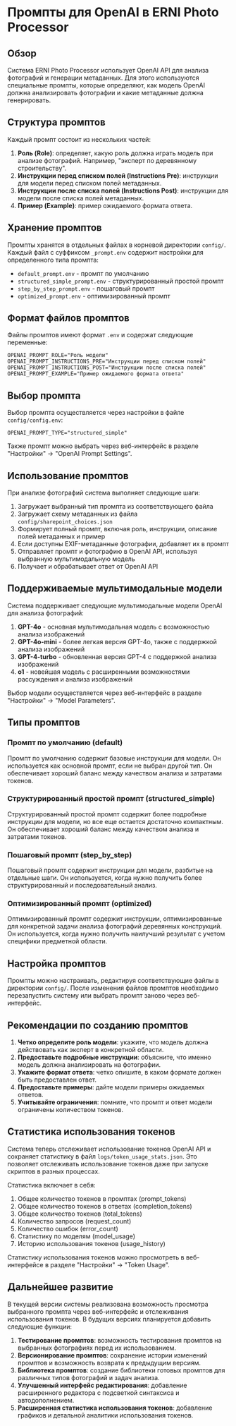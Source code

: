 # Промпты для OpenAI в ERNI Photo Processor

## Обзор

Система ERNI Photo Processor использует OpenAI API для анализа фотографий и генерации метаданных. Для этого используются специальные промпты, которые определяют, как модель OpenAI должна анализировать фотографии и какие метаданные должна генерировать.

## Структура промптов

Каждый промпт состоит из нескольких частей:

1. **Роль (Role)**: определяет, какую роль должна играть модель при анализе фотографий. Например, "эксперт по деревянному строительству".
2. **Инструкции перед списком полей (Instructions Pre)**: инструкции для модели перед списком полей метаданных.
3. **Инструкции после списка полей (Instructions Post)**: инструкции для модели после списка полей метаданных.
4. **Пример (Example)**: пример ожидаемого формата ответа.

## Хранение промптов

Промпты хранятся в отдельных файлах в корневой директории `config/`. Каждый файл с суффиксом `_prompt.env` содержит настройки для определенного типа промпта:

- `default_prompt.env` - промпт по умолчанию
- `structured_simple_prompt.env` - структурированный простой промпт
- `step_by_step_prompt.env` - пошаговый промпт
- `optimized_prompt.env` - оптимизированный промпт

## Формат файлов промптов

Файлы промптов имеют формат `.env` и содержат следующие переменные:

```
OPENAI_PROMPT_ROLE="Роль модели"
OPENAI_PROMPT_INSTRUCTIONS_PRE="Инструкции перед списком полей"
OPENAI_PROMPT_INSTRUCTIONS_POST="Инструкции после списка полей"
OPENAI_PROMPT_EXAMPLE="Пример ожидаемого формата ответа"
```

## Выбор промпта

Выбор промпта осуществляется через настройки в файле `config/config.env`:

```
OPENAI_PROMPT_TYPE="structured_simple"
```

Также промпт можно выбрать через веб-интерфейс в разделе "Настройки" -> "OpenAI Prompt Settings".

## Использование промптов

При анализе фотографий система выполняет следующие шаги:

1. Загружает выбранный тип промпта из соответствующего файла
2. Загружает схему метаданных из файла `config/sharepoint_choices.json`
3. Формирует полный промпт, включая роль, инструкции, описание полей метаданных и пример
4. Если доступны EXIF-метаданные фотографии, добавляет их в промпт
5. Отправляет промпт и фотографию в OpenAI API, используя выбранную мультимодальную модель
6. Получает и обрабатывает ответ от OpenAI API

## Поддерживаемые мультимодальные модели

Система поддерживает следующие мультимодальные модели OpenAI для анализа фотографий:

1. **GPT-4o** - основная мультимодальная модель с возможностью анализа изображений
2. **GPT-4o-mini** - более легкая версия GPT-4o, также с поддержкой анализа изображений
3. **GPT-4-turbo** - обновленная версия GPT-4 с поддержкой анализа изображений
4. **o1** - новейшая модель с расширенными возможностями рассуждения и анализа изображений

Выбор модели осуществляется через веб-интерфейс в разделе "Настройки" -> "Model Parameters".

## Типы промптов

### Промпт по умолчанию (default)

Промпт по умолчанию содержит базовые инструкции для модели. Он используется как основной промпт, если не выбран другой тип. Он обеспечивает хороший баланс между качеством анализа и затратами токенов.

### Структурированный простой промпт (structured_simple)

Структурированный простой промпт содержит более подробные инструкции для модели, но все еще остается достаточно компактным. Он обеспечивает хороший баланс между качеством анализа и затратами токенов.

### Пошаговый промпт (step_by_step)

Пошаговый промпт содержит инструкции для модели, разбитые на отдельные шаги. Он используется, когда нужно получить более структурированный и последовательный анализ.

### Оптимизированный промпт (optimized)

Оптимизированный промпт содержит инструкции, оптимизированные для конкретной задачи анализа фотографий деревянных конструкций. Он используется, когда нужно получить наилучший результат с учетом специфики предметной области.

## Настройка промптов

Промпты можно настраивать, редактируя соответствующие файлы в директории `config/`. После изменения файлов промптов необходимо перезапустить систему или выбрать промпт заново через веб-интерфейс.

## Рекомендации по созданию промптов

1. **Четко определите роль модели**: укажите, что модель должна действовать как эксперт в конкретной области.
2. **Предоставьте подробные инструкции**: объясните, что именно модель должна анализировать на фотографии.
3. **Укажите формат ответа**: четко опишите, в каком формате должен быть предоставлен ответ.
4. **Предоставьте примеры**: дайте модели примеры ожидаемых ответов.
5. **Учитывайте ограничения**: помните, что промпт и ответ модели ограничены количеством токенов.

## Статистика использования токенов

Система теперь отслеживает использование токенов OpenAI API и сохраняет статистику в файл `logs/token_usage_stats.json`. Это позволяет отслеживать использование токенов даже при запуске скриптов в разных процессах.

Статистика включает в себя:

1. Общее количество токенов в промптах (prompt_tokens)
2. Общее количество токенов в ответах (completion_tokens)
3. Общее количество токенов (total_tokens)
4. Количество запросов (request_count)
5. Количество ошибок (error_count)
6. Статистику по моделям (model_usage)
7. Историю использования токенов (usage_history)

Статистику использования токенов можно просмотреть в веб-интерфейсе в разделе "Настройки" -> "Token Usage".

## Дальнейшее развитие

В текущей версии системы реализована возможность просмотра выбранного промпта через веб-интерфейс и отслеживания использования токенов. В будущих версиях планируется добавить следующие функции:

1. **Тестирование промптов**: возможность тестирования промптов на выбранных фотографиях перед их использованием.
2. **Версионирование промптов**: сохранение истории изменений промптов и возможность возврата к предыдущим версиям.
3. **Библиотека промптов**: создание библиотеки готовых промптов для различных типов фотографий и задач анализа.
4. **Улучшенный интерфейс редактирования**: добавление расширенного редактора с подсветкой синтаксиса и автодополнением.
5. **Расширенная статистика использования токенов**: добавление графиков и детальной аналитики использования токенов.
